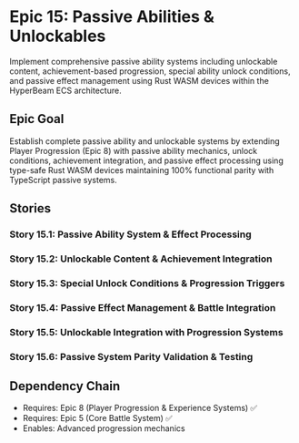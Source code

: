 # Epic 15: Passive Abilities & Unlockables

Implement comprehensive passive ability systems including unlockable content, achievement-based progression, special ability unlock conditions, and passive effect management using Rust WASM devices within the HyperBeam ECS architecture.

## Epic Goal

Establish complete passive ability and unlockable systems by extending Player Progression (Epic 8) with passive ability mechanics, unlock conditions, achievement integration, and passive effect processing using type-safe Rust WASM devices maintaining 100% functional parity with TypeScript passive systems.

## Stories

### Story 15.1: Passive Ability System & Effect Processing
### Story 15.2: Unlockable Content & Achievement Integration
### Story 15.3: Special Unlock Conditions & Progression Triggers
### Story 15.4: Passive Effect Management & Battle Integration
### Story 15.5: Unlockable Integration with Progression Systems
### Story 15.6: Passive System Parity Validation & Testing

## Dependency Chain
- Requires: Epic 8 (Player Progression & Experience Systems) ✅
- Requires: Epic 5 (Core Battle System) ✅
- Enables: Advanced progression mechanics
